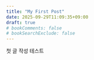 ```yaml
---
title: "My First Post"
date: 2025-09-29T11:09:35+09:00
draft: true
# bookComments: false
# bookSearchExclude: false
---
```



첫 글 작성 테스트
